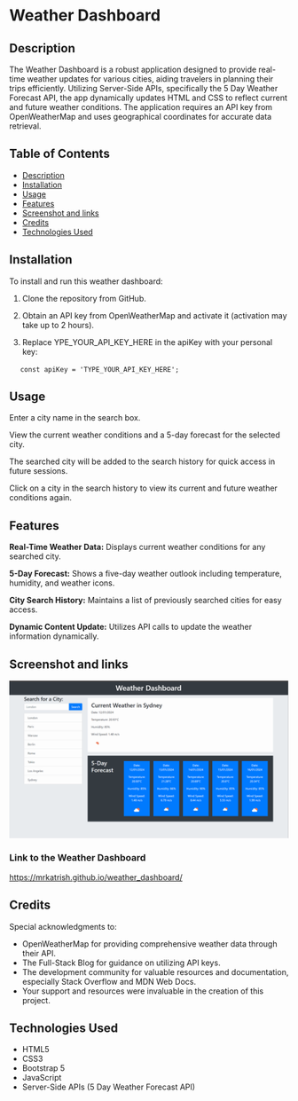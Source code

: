# Weather Dashboard

## Description

The Weather Dashboard is a robust application designed to provide real-time weather updates for various cities, aiding travelers in planning their trips efficiently. Utilizing Server-Side APIs, specifically the 5 Day Weather Forecast API, the app dynamically updates HTML and CSS to reflect current and future weather conditions. The application requires an API key from OpenWeatherMap and uses geographical coordinates for accurate data retrieval.

## Table of Contents

  - [Description](#description)
  - [Installation](#installation)
  - [Usage](#usage)
  - [Features](#features)
  - [Screenshot and links](#screenshot-and-links)
  - [Credits](#credits)
  - [Technologies Used](#technologies-used)

## Installation

To install and run this weather dashboard:

1. Clone the repository from GitHub.

2. Obtain an API key from OpenWeatherMap and activate it (activation may take up to 2 hours).

3. Replace YPE_YOUR_API_KEY_HERE in the apiKey with your personal key:

&nbsp;&nbsp;&nbsp;&nbsp;&nbsp;`const apiKey = 'TYPE_YOUR_API_KEY_HERE';`

## Usage

Enter a city name in the search box.

View the current weather conditions and a 5-day forecast for the selected city.

The searched city will be added to the search history for quick access in future sessions.

Click on a city in the search history to view its current and future weather conditions again.

## Features

**Real-Time Weather Data:** Displays current weather conditions for any searched city.

**5-Day Forecast:** Shows a five-day weather outlook including temperature, humidity, and weather icons.

**City Search History:** Maintains a list of previously searched cities for easy access.

**Dynamic Content Update:** Utilizes API calls to update the weather information dynamically.

## Screenshot and links

![Alt text](assets/ScreenshotWebpage.gif)

### Link to the Weather Dashboard
https://mrkatrish.github.io/weather_dashboard/

## Credits

Special acknowledgments to:

- OpenWeatherMap for providing comprehensive weather data through their API.
- The Full-Stack Blog for guidance on utilizing API keys.
- The development community for valuable resources and documentation, especially Stack Overflow and MDN Web Docs.
- Your support and resources were invaluable in the creation of this project.

## Technologies Used

- HTML5
- CSS3
- Bootstrap 5
- JavaScript
- Server-Side APIs (5 Day Weather Forecast API)